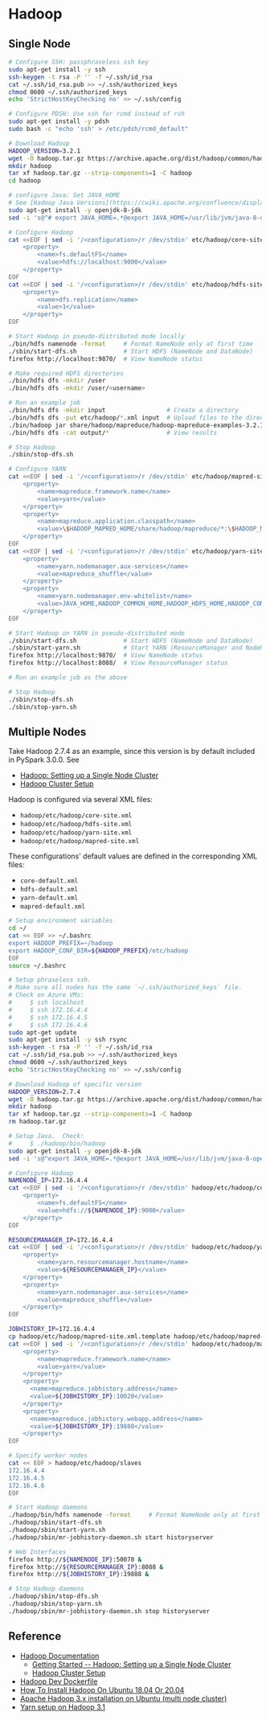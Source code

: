 # Hadoop #

## Single Node ##

```bash
# Configure SSH: passphraseless ssh key
sudo apt-get install -y ssh
ssh-keygen -t rsa -P '' -f ~/.ssh/id_rsa
cat ~/.ssh/id_rsa.pub >> ~/.ssh/authorized_keys
chmod 0600 ~/.ssh/authorized_keys
echo 'StrictHostKeyChecking no' >> ~/.ssh/config

# Configure PDSH: Use ssh for rcmd instead of rsh
sudo apt-get install -y pdsh
sudo bash -c "echo 'ssh' > /etc/pdsh/rcmd_default"

# Download Hadoop
HADOOP_VERSION=3.2.1
wget -O hadoop.tar.gz https://archive.apache.org/dist/hadoop/common/hadoop-${HADOOP_VERSION}/hadoop-${HADOOP_VERSION}.tar.gz
mkdir hadoop
tar xf hadoop.tar.gz --strip-components=1 -C hadoop
cd hadoop

# configure Java: Set JAVA_HOME
# See [Hadoop Java Versions](https://cwiki.apache.org/confluence/display/HADOOP/Hadoop+Java+Versions)
sudo apt-get install -y openjdk-8-jdk
sed -i 's@^# export JAVA_HOME=.*@export JAVA_HOME=/usr/lib/jvm/java-8-openjdk-amd64@' etc/hadoop/hadoop-env.sh

# Configure Hadoop
cat <<EOF | sed -i '/<configuration>/r /dev/stdin' etc/hadoop/core-site.xml
    <property>
        <name>fs.defaultFS</name>
        <value>hdfs://localhost:9000</value>
    </property>
EOF
cat <<EOF | sed -i '/<configuration>/r /dev/stdin' etc/hadoop/hdfs-site.xml 
    <property>
        <name>dfs.replication</name>
        <value>1</value>
    </property>
EOF

# Start Hadoop in pseudo-distributed mode locally
./bin/hdfs namenode -format     # Format NameNode only at first time
./sbin/start-dfs.sh             # Start HDFS (NameNode and DataNode)
firefox http://localhost:9870/  # View NameNode status

# Make required HDFS directories
./bin/hdfs dfs -mkdir /user
./bin/hdfs dfs -mkdir /user/<username>

# Run an example job
./bin/hdfs dfs -mkdir input                 # Create a directory
./bin/hdfs dfs -put etc/hadoop/*.xml input  # Upload files to the directory
./bin/hadoop jar share/hadoop/mapreduce/hadoop-mapreduce-examples-3.2.1.jar grep input output 'dfs[a-z.]+'
./bin/hdfs dfs -cat output/*                # View results

# Stop Hadoop
./sbin/stop-dfs.sh

# Configure YARN
cat <<EOF | sed -i '/<configuration>/r /dev/stdin' etc/hadoop/mapred-site.xml
    <property>
        <name>mapreduce.framework.name</name>
        <value>yarn</value>
    </property>
    <property>
        <name>mapreduce.application.classpath</name>
        <value>\$HADOOP_MAPRED_HOME/share/hadoop/mapreduce/*:\$HADOOP_MAPRED_HOME/share/hadoop/mapreduce/lib/*</value>
    </property>
EOF
cat <<EOF | sed -i '/<configuration>/r /dev/stdin' etc/hadoop/yarn-site.xml
    <property>
        <name>yarn.nodemanager.aux-services</name>
        <value>mapreduce_shuffle</value>
    </property>
    <property>
        <name>yarn.nodemanager.env-whitelist</name>
        <value>JAVA_HOME,HADOOP_COMMON_HOME,HADOOP_HDFS_HOME,HADOOP_CONF_DIR,CLASSPATH_PREPEND_DISTCACHE,HADOOP_YARN_HOME,HADOOP_MAPRED_HOME</value>
    </property>
EOF

# Start Hadoop on YARN in pseudo-distributed mode
./sbin/start-dfs.sh             # Start HDFS (NameNode and DataNode)
./sbin/start-yarn.sh            # Start YARN (ResourceManager and NodeManager)
firefox http://localhost:9870/  # View NameNode status
firefox http://localhost:8088/  # View ResourceManager status

# Run an example job as the above

# Stop Hadoop
./sbin/stop-dfs.sh
./sbin/stop-yarn.sh
```

## Multiple Nodes ##

Take Hadoop 2.7.4 as an example, since this version is by default
included in PySpark 3.0.0.  See
* [Hadoop: Setting up a Single Node Cluster](https://hadoop.apache.org/docs/r2.7.4/hadoop-project-dist/hadoop-common/SingleCluster.html)
* [Hadoop Cluster Setup](https://hadoop.apache.org/docs/r2.7.4/hadoop-project-dist/hadoop-common/ClusterSetup.html)

Hadoop is configured via several XML files:
* `hadoop/etc/hadoop/core-site.xml`
* `hadoop/etc/hadoop/hdfs-site.xml`
* `hadoop/etc/hadoop/yarn-site.xml`
* `hadoop/etc/hadoop/mapred-site.xml`

These configurations' default values are defined in the corresponding
XML files:
* `core-default.xml`
* `hdfs-default.xml`
* `yarn-default.xml`
* `mapred-default.xml`


```bash
# Setup environment variables
cd ~/
cat << EOF >> ~/.bashrc
export HADOOP_PREFIX=~/hadoop
export HADOOP_CONF_DIR=${HADOOP_PREFIX}/etc/hadoop
EOF
source ~/.bashrc

# Setup phraseless ssh.
# Make sure all nodes has the same `~/.ssh/authorized_keys` file.
# Check on Azure VMs:
#     $ ssh localhost
#     $ ssh 172.16.4.4
#     $ ssh 172.16.4.5
#     $ ssh 172.16.4.6
sudo apt-get update
sudo apt-get install -y ssh rsync
ssh-keygen -t rsa -P '' -f ~/.ssh/id_rsa
cat ~/.ssh/id_rsa.pub >> ~/.ssh/authorized_keys
chmod 0600 ~/.ssh/authorized_keys
echo 'StrictHostKeyChecking no' >> ~/.ssh/config

# Download Hadoop of specific version
HADOOP_VERSION=2.7.4
wget -O hadoop.tar.gz https://archive.apache.org/dist/hadoop/common/hadoop-${HADOOP_VERSION}/hadoop-${HADOOP_VERSION}.tar.gz
mkdir hadoop
tar xf hadoop.tar.gz --strip-components=1 -C hadoop
rm hadoop.tar.gz

# Setup Java.  Check:
#     $ ./hadoop/bin/hadoop
sudo apt-get install -y openjdk-8-jdk
sed -i 's@^export JAVA_HOME=.*@export JAVA_HOME=/usr/lib/jvm/java-8-openjdk-amd64@' hadoop/etc/hadoop/hadoop-env.sh

# Configure Hadoop
NAMENODE_IP=172.16.4.4
cat <<EOF | sed -i '/<configuration>/r /dev/stdin' hadoop/etc/hadoop/core-site.xml
    <property>
        <name>fs.defaultFS</name>
        <value>hdfs://${NAMENODE_IP}:9000</value>
    </property>
EOF

RESOURCEMANAGER_IP=172.16.4.4
cat <<EOF | sed -i '/<configuration>/r /dev/stdin' hadoop/etc/hadoop/yarn-site.xml
    <property>
        <name>yarn.resourcemanager.hostname</name>
        <value>${RESOURCEMANAGER_IP}</value>
    </property>
    <property>
        <name>yarn.nodemanager.aux-services</name>
        <value>mapreduce_shuffle</value>
    </property>
EOF

JOBHISTORY_IP=172.16.4.4
cp hadoop/etc/hadoop/mapred-site.xml.template hadoop/etc/hadoop/mapred-site.xml
cat <<EOF | sed -i '/<configuration>/r /dev/stdin' hadoop/etc/hadoop/mapred-site.xml
    <property>
        <name>mapreduce.framework.name</name>
        <value>yarn</value>
    </property>
    <property>
      <name>mapreduce.jobhistory.address</name>
      <value>${JOBHISTORY_IP}:10020</value>
    </property>
    <property>
      <name>mapreduce.jobhistory.webapp.address</name>
      <value>${JOBHISTORY_IP}:19888</value>
    </property>
EOF

# Specify worker nodes
cat << EOF > hadoop/etc/hadoop/slaves
172.16.4.4
172.16.4.5
172.16.4.6
EOF

# Start Hadoop daemons
./hadoop/bin/hdfs namenode -format     # Format NameNode only at first time
./hadoop/sbin/start-dfs.sh
./hadoop/sbin/start-yarn.sh
./hadoop/sbin/mr-jobhistory-daemon.sh start historyserver

# Web Interfaces
firefox http://${NAMENODE_IP}:50070 &
firefox http://${RESOURCEMANAGER_IP}:8088 &
firefox http://${JOBHISTORY_IP}:19888 &

# Stop Hadoop daemons
./hadoop/sbin/stop-dfs.sh
./hadoop/sbin/stop-yarn.sh
./hadoop/sbin/mr-jobhistory-daemon.sh stop historyserver
```


## Reference ##

* [Hadoop Documentation](https://hadoop.apache.org/docs/stable/)
    + [Getting Started -- Hadoop: Setting up a Single Node Cluster](https://hadoop.apache.org/docs/stable/hadoop-project-dist/hadoop-common/SingleCluster.html)
    + [Hadoop Cluster Setup](https://hadoop.apache.org/docs/stable/hadoop-project-dist/hadoop-common/ClusterSetup.html)
* [Hadoop Dev Dockerfile](https://github.com/apache/hadoop/tree/trunk/dev-support/docker)
* [How To Install Hadoop On Ubuntu 18.04 Or 20.04](https://phoenixnap.com/kb/install-hadoop-ubuntu)
* [Apache Hadoop 3.x installation on Ubuntu (multi node cluster)](https://sparkbyexamples.com/hadoop/apache-hadoop-installation/)
* [Yarn setup on Hadoop 3.1](https://sparkbyexamples.com/hadoop/yarn-setup-and-run-map-reduce-program/)
